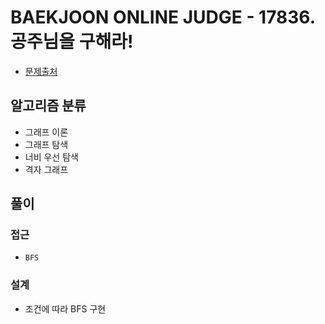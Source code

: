 # BAEKJOON ONLINE JUDGE - 17836. 공주님을 구해라!

- [문제출처](https://www.acmicpc.net/problem/17836 '17836. 공주님을 구해라!')

## 알고리즘 분류

- 그래프 이론
- 그래프 탐색
- 너비 우선 탐색
- 격자 그래프

## 풀이

### 접근

- `BFS`

### 설계

- 조건에 따라 BFS 구현
